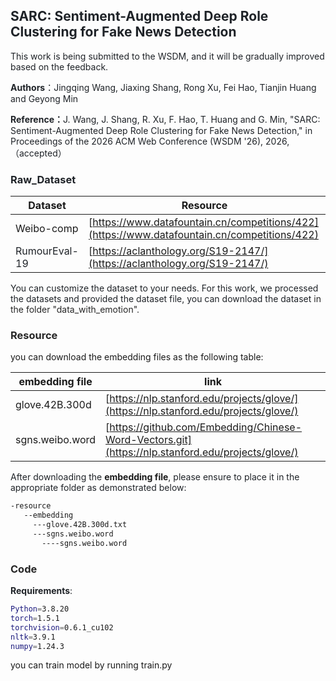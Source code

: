 ## <font style="color:rgb(31, 35, 40);">SARC: Sentiment-Augmented Deep Role Clustering for Fake News Detection</font>

<font style="color:rgb(31, 35, 40);">  
</font><font style="color:rgb(31, 35, 40);">This work is being submitted to the WSDM, and it will be gradually improved based on the feedback.</font>

**<font style="color:rgb(31, 35, 40);">Authors</font>**<font style="color:rgb(31, 35, 40);">：Jingqing Wang, Jiaxing Shang, Rong Xu, Fei Hao, Tianjin Huang and Geyong Min</font>

**<font style="color:rgb(31, 35, 40);">Reference：</font>**<font style="color:rgb(31, 35, 40);">J. Wang, J. Shang, R. Xu, F. Hao, T. Huang and G. Min, "SARC: Sentiment-Augmented Deep Role Clustering for Fake News Detection," in Proceedings of the 2026 ACM Web Conference (WSDM '26), 2026,（accepted）</font>

### <font style="color:rgb(31, 35, 40);">Raw_Dataset</font>
| **Dataset** | **Resource** |
| --- | --- |
| Weibo-comp | [https://www.datafountain.cn/competitions/422](https://www.datafountain.cn/competitions/422) |
| <font style="color:rgb(31, 35, 40);">RumourEval-19</font> | [https://aclanthology.org/S19-2147/](https://aclanthology.org/S19-2147/) |


<font style="color:rgb(31, 35, 40);">You can customize the dataset to your needs. For this work, we processed the datasets and provided the dataset file, you can download the dataset </font><font style="color:rgba(0, 0, 0, 0.85);"> in the folder "data_with_emotion".</font>

### <font style="color:rgba(0, 0, 0, 0.85);">Resource</font>
you can download the embedding files as the following table:

| **embedding file** | **link** |
| --- | --- |
| glove.42B.300d | [https://nlp.stanford.edu/projects/glove/](https://nlp.stanford.edu/projects/glove/) |
| sgns.weibo.word | [https://github.com/Embedding/Chinese-Word-Vectors.git](https://nlp.stanford.edu/projects/glove/) |


<font style="color:rgb(31, 35, 40);">After downloading the </font>**embedding file**<font style="color:rgb(31, 35, 40);">, please ensure to place it in the appropriate folder as demonstrated below:</font>

```bash
-resource
   --embedding
     ---glove.42B.300d.txt
     ---sgns.weibo.word
       ----sgns.weibo.word
```

### <font style="color:rgba(0, 0, 0, 0.85);">Code</font>
**<font style="color:rgb(31, 35, 40);">Requirements</font>**<font style="color:rgb(31, 35, 40);">:</font>

```bash
Python=3.8.20
torch=1.5.1
torchvision=0.6.1_cu102
nltk=3.9.1
numpy=1.24.3
```



you can train model by running train.py

